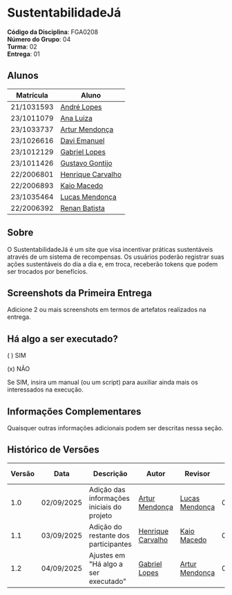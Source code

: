 # SustentabilidadeJá

**Código da Disciplina**: FGA0208<br>
**Número do Grupo**: 04<br>
**Turma**: 02<br>
**Entrega**: 01<br>

## Alunos
|Matrícula | Aluno |
| -- | -- |
| 21/1031593 | [André Lopes](https://github.com/andrewslopes) |
| 23/1011079  | [Ana Luiza](https://github.com/luluaroeira) |
| 23/1033737 | [Artur Mendonça](https://github.com/ArtyMend07) |
| 23/1026616 | [Davi Emanuel](https://github.com/daviRolvr) |
| 23/1012129  | [Gabriel Lopes](https://github.com/BrzGab) |
| 23/1011426  | [Gustavo Gontijo](https://github.com/Guga301104) |
| 22/2006801 | [Henrique Carvalho](https://github.com/henriquecarv3) |
| 22/2006893  | [Kaio Macedo](https://github.com/bigkaio) |
| 23/1035464  | [Lucas Mendonça](https://github.com/lucasarruda9) |
| 22/2006392 | [Renan Batista](https://github.com/renanpariiz) |

## Sobre 
O SustentabilidadeJá é um site que visa incentivar práticas sustentáveis através de um sistema de recompensas. Os usuários poderão registrar suas ações sustentáveis do dia a dia e, em troca, receberão tokens que podem ser trocados por benefícios.

## Screenshots da Primeira Entrega
Adicione 2 ou mais screenshots em termos de artefatos realizados na entrega.

## Há algo a ser executado?

( ) SIM

(x) NÃO

Se SIM, insira um manual (ou um script) para auxiliar ainda mais os interessados na execução.

## Informações Complementares 
Quaisquer outras informações adicionais podem ser descritas nessa seção.

## Histórico de Versões

| Versão | Data       | Descrição | Autor | Revisor | Data da Revisão |
|--------|------------|-----------|--------|---------|-----------------|
| 1.0    | 02/09/2025| Adição das informações iniciais do projeto | [Artur Mendonça](https://github.com/ArtyMend07) | [Lucas Mendonça](https://github.com/lucasarruda9) | 02/09/2025 |
| 1.1    | 03/09/2025| Adição do restante dos participantes  | [Henrique Carvalho](https://github.com/henriquecarv3) | [Kaio Macedo](https://github.com/bigkaio) | 03/09/2025 |
| 1.2    | 04/09/2025| Ajustes em "Há algo a ser executado"  | [Gabriel Lopes](https://github.com/BrzGab) | [Artur Mendonça](https://github.com/ArtyMend07)  | 04/09/2025 |
